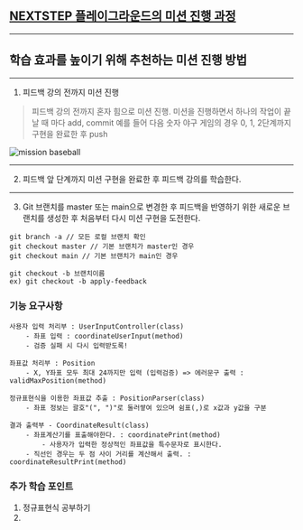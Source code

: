 ## [NEXTSTEP 플레이그라운드의 미션 진행 과정](https://github.com/next-step/nextstep-docs/blob/master/playground/README.md)

---
## 학습 효과를 높이기 위해 추천하는 미션 진행 방법

---
1. 피드백 강의 전까지 미션 진행 
> 피드백 강의 전까지 혼자 힘으로 미션 진행. 미션을 진행하면서 하나의 작업이 끝날 때 마다 add, commit
> 예를 들어 다음 숫자 야구 게임의 경우 0, 1, 2단계까지 구현을 완료한 후 push

![mission baseball](https://raw.githubusercontent.com/next-step/nextstep-docs/master/playground/images/mission_baseball.png)

---
2. 피드백 앞 단계까지 미션 구현을 완료한 후 피드백 강의를 학습한다.

---
3. Git 브랜치를 master 또는 main으로 변경한 후 피드백을 반영하기 위한 새로운 브랜치를 생성한 후 처음부터 다시 미션 구현을 도전한다.

```
git branch -a // 모든 로컬 브랜치 확인
git checkout master // 기본 브랜치가 master인 경우
git checkout main // 기본 브랜치가 main인 경우

git checkout -b 브랜치이름
ex) git checkout -b apply-feedback
```

### 기능 요구사항
```
사용자 입력 처리부 : UserInputController(class)
    - 좌표 입력 : coordinateUserInput(method)
    - 검증 실패 시 다시 입력받도록!

좌표값 처리부 : Position
    - X, Y좌표 모두 최대 24까지만 입력 (입력검증) => 에러문구 출력 : validMaxPosition(method)
    
정규표현식을 이용한 좌표값 추출 : PositionParser(class)
    - 좌표 정보는 괄호"(", ")"로 둘러쌓여 있으며 쉼표(,)로 x값과 y값을 구분
    
결과 출력부 - CoordinateResult(class)
    - 좌표계산기를 표출해야한다. : coordinatePrint(method)
        - 사용자가 입력한 정상적인 좌표값을 특수문자로 표시한다.
    - 직선인 경우는 두 점 사이 거리를 계산해서 출력. : coordinateResultPrint(method)
```


### 추가 학습 포인트
1. 정규표현식 공부하기
2. 
